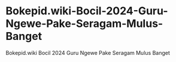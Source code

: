 # Bokepid.wiki-Bocil-2024-Guru-Ngewe-Pake-Seragam-Mulus-Banget
Bokepid.wiki Bocil 2024 Guru Ngewe Pake Seragam Mulus Banget
